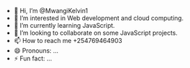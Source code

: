 - 👋 Hi, I’m @MwangiKelvin1
- 👀 I’m interested in Web development and cloud computing.
- 🌱 I’m currently learning JavaScript.
- 💞️ I’m looking to collaborate on some JavaScript projects.
- 📫 How to reach me +254769464903
- 😄 Pronouns: ...
- ⚡ Fun fact: ...

<!---
MwangiKelvin1/MwangiKelvin1 is a ✨ special ✨ repository because its `README.md` (this file) appears on your GitHub profile.
You can click the Preview link to take a look at your changes.
--->
